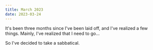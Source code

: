 ```yaml
---
title: March 2023
date: 2023-03-24
---
```


It's been three months since I've been laid off, and I've realized a few things. Mainly, I've realized that I need to go...

So I've decided to take a sabbatical.